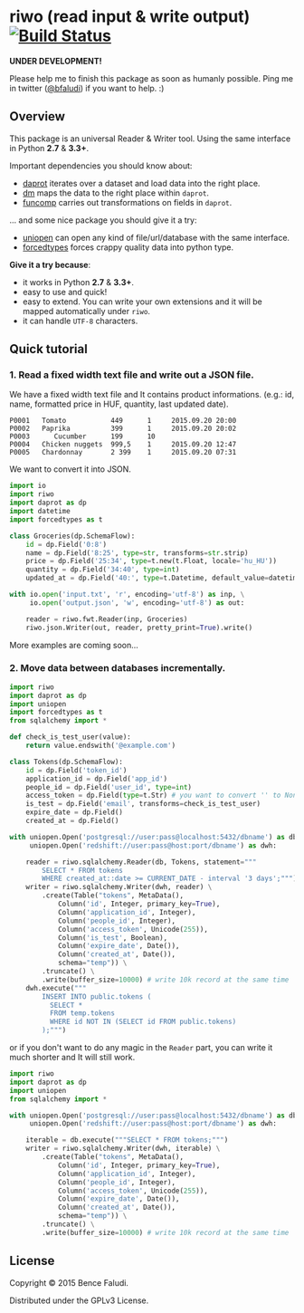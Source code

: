 # riwo (read input & write output) [![Build Status](https://travis-ci.org/bfaludi/daprot.svg)](https://travis-ci.org/bfaludi/riwo)

**UNDER DEVELOPMENT!**

Please help me to finish this package as soon as humanly possible. Ping me in twitter ([@bfaludi](http://twitter.com/bfaludi)) if you want to help. :)

## Overview

This package is an universal Reader & Writer tool. Using the same interface in Python **2.7** & **3.3+**.

Important dependencies you should know about:

- [daprot](https://github.com/bfaludi/daprot) iterates over a dataset and load data into the right place.
- [dm](https://github.com/bfaludi/dm) maps the data to the right place within `daprot`.
- [funcomp](https://github.com/bfaludi/funcomp) carries out transformations on fields in `daprot`.

... and some nice package you should give it a try:

- [uniopen](https://github.com/bfaludi/uniopen) can open any kind of file/url/database with the same interface.
- [forcedtypes](https://github.com/bfaludi/forcedtypes) forces crappy quality data into python type.

**Give it a try because**:

- it works in Python **2.7** & **3.3+**.
- easy to use and quick!
- easy to extend. You can write your own extensions and it will be mapped automatically under `riwo`.
- it can handle `UTF-8` characters.

## Quick tutorial

### 1. Read a fixed width text file and write out a JSON file.

We have a fixed width text file and It contains product informations. (e.g.: id, name, formatted price in HUF, quantity, last updated date).

```
P0001   Tomato           449      1     2015.09.20 20:00
P0002   Paprika          399      1     2015.09.20 20:02
P0003      Cucumber      199      10
P0004   Chicken nuggets  999,5    1     2015.09.20 12:47
P0005   Chardonnay       2 399    1     2015.09.20 07:31
```

We want to convert it into JSON.

```python
import io
import riwo
import daprot as dp
import datetime
import forcedtypes as t

class Groceries(dp.SchemaFlow):
    id = dp.Field('0:8')
    name = dp.Field('8:25', type=str, transforms=str.strip)
    price = dp.Field('25:34', type=t.new(t.Float, locale='hu_HU'))
    quantity = dp.Field('34:40', type=int)
    updated_at = dp.Field('40:', type=t.Datetime, default_value=datetime.datetime.now)

with io.open('input.txt', 'r', encoding='utf-8') as inp, \
     io.open('output.json', 'w', encoding='utf-8') as out:

    reader = riwo.fwt.Reader(inp, Groceries)
    riwo.json.Writer(out, reader, pretty_print=True).write()
```

More examples are coming soon...

### 2. Move data between databases incrementally.

```python
import riwo
import daprot as dp
import uniopen
import forcedtypes as t
from sqlalchemy import *

def check_is_test_user(value):
    return value.endswith('@example.com')

class Tokens(dp.SchemaFlow):
    id = dp.Field('token_id')
    application_id = dp.Field('app_id')
    people_id = dp.Field('user_id', type=int)
    access_token = dp.Field(type=t.Str) # you want to convert '' to None.
    is_test = dp.Field('email', transforms=check_is_test_user)
    expire_date = dp.Field()
    created_at = dp.Field()

with uniopen.Open('postgresql://user:pass@localhost:5432/dbname') as db, \
     uniopen.Open('redshift://user:pass@host:port/dbname') as dwh:

    reader = riwo.sqlalchemy.Reader(db, Tokens, statement="""
        SELECT * FROM tokens 
        WHERE created_at::date >= CURRENT_DATE - interval '3 days';""")
    writer = riwo.sqlalchemy.Writer(dwh, reader) \
        .create(Table("tokens", MetaData(),
            Column('id', Integer, primary_key=True),
            Column('application_id', Integer),
            Column('people_id', Integer),
            Column('access_token', Unicode(255)),
            Column('is_test', Boolean),
            Column('expire_date', Date()),
            Column('created_at', Date()),
            schema="temp")) \
        .truncate() \
        .write(buffer_size=10000) # write 10k record at the same time 
    dwh.execute("""
        INSERT INTO public.tokens (
          SELECT * 
          FROM temp.tokens 
          WHERE id NOT IN (SELECT id FROM public.tokens)
        );""")
```

or if you don't want to do any magic in the `Reader` part, you can write it much shorter and It will still work.

```python
import riwo
import daprot as dp
import uniopen
from sqlalchemy import *

with uniopen.Open('postgresql://user:pass@localhost:5432/dbname') as db, \
     uniopen.Open('redshift://user:pass@host:port/dbname') as dwh:

    iterable = db.execute("""SELECT * FROM tokens;""")
    writer = riwo.sqlalchemy.Writer(dwh, iterable) \
        .create(Table("tokens", MetaData(),
            Column('id', Integer, primary_key=True),
            Column('application_id', Integer),
            Column('people_id', Integer),
            Column('access_token', Unicode(255)),
            Column('expire_date', Date()),
            Column('created_at', Date()),
            schema="temp")) \
        .truncate() \
        .write(buffer_size=10000) # write 10k record at the same time 
```

## License

Copyright © 2015 Bence Faludi.

Distributed under the GPLv3 License.

